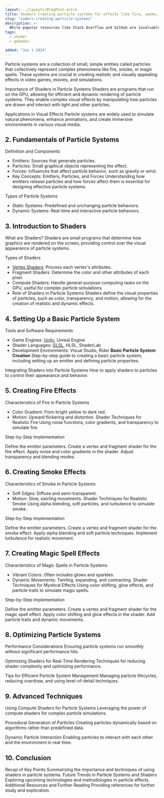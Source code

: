 ```yaml
---
layout: ../layouts/BlogPost.astro
title: Shaders Creating particle systems for effects like fire, smoke, and magic spells.
slug: "saders-creating-particle-systems"
description: >-
  While popular resources like Stack Overflow and GitHub are invaluable, there are several lesser-known gems that can significantly boost your development skills. Here are nine essential, but less commonly mentioned, websites that can help you become a 10x developer.
tags:
  - shader
  - gamedev

added: "Jun 1 2024"
---
```


Particle systems are a collection of small, simple entities called particles that collectively represent complex phenomena like fire, smoke, or magic spells. These systems are crucial in creating realistic and visually appealing effects in video games, movies, and simulations.

Importance of Shaders in Particle Systems
Shaders are programs that run on the GPU, allowing for efficient and dynamic rendering of particle systems. They enable complex visual effects by manipulating how particles are drawn and interact with light and other particles.

Applications in Visual Effects
Particle systems are widely used to simulate natural phenomena, enhance animations, and create immersive environments in various visual media.

## 2. Fundamentals of Particle Systems

Definition and Components

- Emitters: Sources that generate particles.
- Particles: Small graphical objects representing the effect.
- Forces: Influences that affect particle behavior, such as gravity or wind.
- Key Concepts: Emitters, Particles, and Forces
  Understanding how emitters release particles and how forces affect them is essential for designing effective particle systems.

Types of Particle Systems

- Static Systems: Predefined and unchanging particle behaviors.
- Dynamic Systems: Real-time and interactive particle behaviors.

## 3. Introduction to Shaders

What are Shaders?
Shaders are small programs that determine how graphics are rendered on the screen, providing control over the visual appearance of particle systems.

Types of Shaders

- [Vertex Shaders](/post/understanding-vertex-shaders-unveiling-the-magic-behind-3d-graphics/): Process each vertex's attributes.
- Fragment Shaders: Determine the color and other attributes of each pixel.
- Compute Shaders: Handle general-purpose computing tasks on the GPU, useful for complex particle simulations.
- Role of Shaders in Particle Systems
  Shaders define the visual properties of particles, such as color, transparency, and motion, allowing for the creation of realistic and dynamic effects.

## 4. Setting Up a Basic Particle System

Tools and Software Requirements

- Game Engines: [Unity](/tag/unity/), Unreal Engine
- Shader Languages: [GLSL](glsl.site), HLSL, ShaderLab
- Development Environments: Visual Studio, Rider
  **Basic Particle System Creation**
  Step-by-step guide to creating a basic particle system, including setting up an emitter and defining particle properties.

Integrating Shaders into Particle Systems
How to apply shaders to particles to control their appearance and behavior.

## 5. Creating Fire Effects

Characteristics of Fire in Particle Systems

- Color Gradient: From bright yellow to dark red.
- Motion: Upward flickering and distortion.
  Shader Techniques for Realistic Fire
  Using noise functions, color gradients, and transparency to simulate fire.

Step-by-Step Implementation

Define the emitter parameters.
Create a vertex and fragment shader for the fire effect.
Apply noise and color gradients in the shader.
Adjust transparency and blending modes.

## 6. Creating Smoke Effects

Characteristics of Smoke in Particle Systems

- Soft Edges: Diffuse and semi-transparent.
- Motion: Slow, swirling movements.
  Shader Techniques for Realistic Smoke
  Using alpha blending, soft particles, and turbulence to simulate smoke.

Step-by-Step Implementation

Define the emitter parameters.
Create a vertex and fragment shader for the smoke effect.
Apply alpha blending and soft particle techniques.
Implement turbulence for realistic movement.

## 7. Creating Magic Spell Effects

Characteristics of Magic Spells in Particle Systems

- Vibrant Colors: Often includes glows and sparkles.
- Dynamic Movements: Twirling, expanding, and contracting.
  Shader Techniques for Mystical Effects
  Using color shifting, glow effects, and particle trails to simulate magic spells.

Step-by-Step Implementation

Define the emitter parameters.
Create a vertex and fragment shader for the magic spell effect.
Apply color shifting and glow effects in the shader.
Add particle trails and dynamic movements.

## 8. Optimizing Particle Systems

Performance Considerations
Ensuring particle systems run smoothly without significant performance hits.

Optimizing Shaders for Real-Time Rendering
Techniques for reducing shader complexity and optimizing performance.

Tips for Efficient Particle System Management
Managing particle lifecycles, reducing overdraw, and using level-of-detail techniques.

## 9. Advanced Techniques

Using Compute Shaders for Particle Systems
Leveraging the power of compute shaders for complex particle simulations.

Procedural Generation of Particles
Creating particles dynamically based on algorithms rather than predefined data.

Dynamic Particle Interaction
Enabling particles to interact with each other and the environment in real-time.

## 10. Conclusion

Recap of Key Points
Summarizing the importance and techniques of using shaders in particle systems.
Future Trends in Particle Systems and Shaders
Exploring upcoming technologies and methodologies in particle effects.
Additional Resources and Further Reading
Providing references for further study and exploration.
